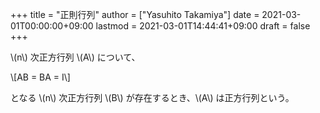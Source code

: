 +++
title = "正則行列"
author = ["Yasuhito Takamiya"]
date = 2021-03-01T00:00:00+09:00
lastmod = 2021-03-01T14:44:41+09:00
draft = false
+++

\\(n\\) 次正方行列 \\(A\\) について、

\\[AB = BA = I\\]

となる \\(n\\) 次正方行列 \\(B\\) が存在するとき、\\(A\\) は正方行列という。
